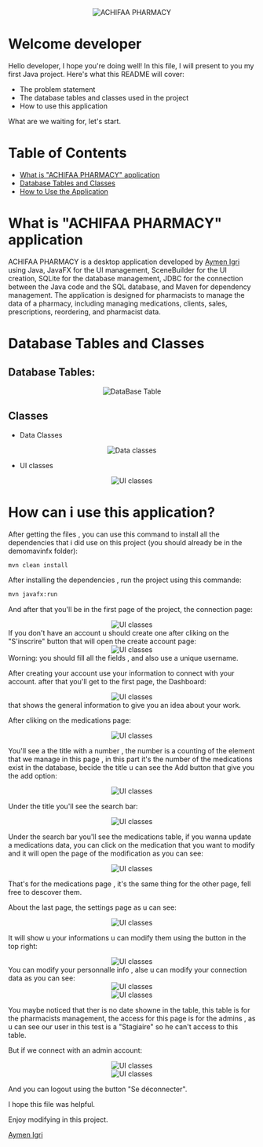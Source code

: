 <div align="center">
  <img src="demomavinfx/src/main/resources/com/example/icons/oooo-removebg-preview (2).png" alt="ACHIFAA PHARMACY">
</div>

# Welcome developer
Hello developer, I hope you're doing well! In this file, I will present to you my first Java project. Here's what this README will cover:
- The problem statement
- The database tables and classes used in the project
- How to use this application

What are we waiting for, let's start.


# Table of Contents
- [What is "ACHIFAA PHARMACY" application](#What-is-"ACHIFAA-PHARMACY"-application)
- [Database Tables and Classes](#database-tables-and-classes)
- [How to Use the Application](#how-to-use-the-application)



# What is "ACHIFAA PHARMACY" application
ACHIFAA PHARMACY is a desktop application developed by [Aymen Igri](https://www.linkedin.com/in/aymen-igri-8b6167304) using Java, JavaFX for the UI management, SceneBuilder for the UI creation, SQLite for the database management, JDBC for the connection between the Java code and the SQL database, and Maven for dependency management. The application is designed for pharmacists to manage the data of a pharmacy, including managing medications, clients, sales, prescriptions, reordering, and pharmacist data.

# Database Tables and Classes
## Database Tables:
<div align="center">
  <img src="demomavinfx/src/main/resources/com/example/icons/database_tables.png" alt="DataBase Table">
</div>

## Classes
- Data Classes
<div align="center">
  <img src="demomavinfx/src/main/resources/com/example/icons/classes.png" alt="Data classes">
</div>

- UI classes
<div align="center">
  <img src="demomavinfx/src/main/resources/com/example/icons/classes_Ui.png" alt="UI classes">
</div>

# How can i use this application?
After getting the files , you can use this command to install all the dependencies that i did use on this project (you should already be in the demomavinfx folder):
 ```bash
mvn clean install
```
After installing the dependencies , run the project using this commande:
 ```bash
mvn javafx:run 
```
And after that you'll be in the first page of the project, the connection page:
<div align="center">
  <img src="demomavinfx/src/main/resources/com/example/icons/connection.png" alt="UI classes">
</div>
If you don't have an account u should create one after cliking on the "S'inscrire" button that will open the create account page:
<div align="center">
  <img src="demomavinfx/src/main/resources/com/example/icons/inscription.png" alt="UI classes">
</div>
Worning: you should fill all the fields , and also use a unique username.

After creating your account use your information to connect with your account.
after that you'll get to the first page, the Dashboard:
<div align="center">
  <img src="demomavinfx/src/main/resources/com/example/icons/dash.png" alt="UI classes">
</div>
that shows the general information to give you an idea about your work.

After cliking on the medications page:
<div align="center">
  <img src="demomavinfx/src/main/resources/com/example/icons/m.png" alt="UI classes">
</div>

You'll see a the title with a number , the number is a counting of the element that we manage in this page , in this part it's the number of the medications exist in the database, becide the title u can see the Add button that give you the add option:
<div align="center">
  <img src="demomavinfx/src/main/resources/com/example/icons/addm.png" alt="UI classes">
</div>

Under the title you'll see the search bar:
<div align="center">
  <img src="demomavinfx/src/main/resources/com/example/icons/s.png" alt="UI classes">
</div>

Under the search bar you'll see the medications table, if you wanna update a medications data, you can click on the medication that you want to modify and it will open the page of the modification as you can see:
<div align="center">
  <img src="demomavinfx/src/main/resources/com/example/icons/updatemed.png" alt="UI classes">
</div>

That's for the medications page , it's the same thing for the other page, fell free to descover them.

About the last page, the settings page as u can see:
<div align="center">
  <img src="demomavinfx/src/main/resources/com/example/icons/settingspage.png" alt="UI classes">
</div>

It will show u your informations u can modify them using the button in the top right:
<div align="center">
  <img src="demomavinfx/src/main/resources/com/example/icons/mod_ph.png" alt="UI classes">
</div>
You can modify your personnalle info , alse u can modify your connection data as you can see:
<div align="center">
  <img src="demomavinfx/src/main/resources/com/example/icons/pers.png" alt="UI classes">
</div>
<div align="center">
  <img src="demomavinfx/src/main/resources/com/example/icons/conn.png" alt="UI classes">
</div>

You maybe noticed that ther is no date showne in the table, this table is for the pharmacists management, the access for this page is for the admins , as u can see our user in this test is a "Stagiaire" so he can't access to this table.

But if we connect with an admin account:
<div align="center">
  <img src="demomavinfx/src/main/resources/com/example/icons/admin.png" alt="UI classes">
</div>
<div align="center">
  <img src="demomavinfx/src/main/resources/com/example/icons/adminmod.png" alt="UI classes">
</div>

And you can logout using the button "Se déconnecter".

I hope this file was helpful.

Enjoy modifying in this project.

[Aymen Igri](https://www.linkedin.com/in/aymen-igri-8b6167304)